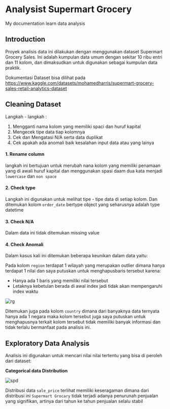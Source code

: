 # Analysist Supermart Grocery
My documentation learn data analysis

## Introduction
Proyek analisis data ini dilakukan dengan menggunakan dataset Supermart Grocery Sales. Ini adalah kumpulan data umum dengan sekitar 10 ribu entri dan 11 kolom, dan dimaksudkan untuk digunakan sebagai kumpulan data praktik.

Dokumentasi Dataset bisa dilihat pada https://www.kaggle.com/datasets/mohamedharris/supermart-grocery-sales-retail-analytics-dataset

## Cleaning Dataset
Langkah - langkah :
1. Mengganti nama kolom yang memiliki spaci dan huruf kapital
2. Mengecek tipe data tiap kolomnya
3. Cek dan Mengatasi N/A serta data duplikat
4. Cek apakah ada anomali baik kesalahan input data atau yang lainya

#### 1. Rename column
langkah ini bertujuan untuk merubah nana kolom yang memiliki penamaan yang di awali huruf kapital dan menggunakan spasi daam dua kata menjadi `lowercase` dan `non space`
#### 2. Check type 
Langkah ini digunakan untuk melihat tipe - tipe data di setiap kolom. Dan ditemukan kolom `order_date` bertype object yang seharusnya adalah type datetime
#### 3. Check N/A
Dalam data ini tidak ditemukan missing value
#### 4. Check Anomali
Dalam kasus kali ini ditemukan beberapa keunikan dalam data yaitu:

Pada kolom `region` terdapat 1 wilayah yang merupakan outlier dimana hanya terdapat 1  nilai dan saya putuskan untuk menghapusbaris tersebut karena:
- Hanya ada 1 baris yang memiliki  nilai tersebut
- Letaknya kebetulan berada di awal index jadi tidak akan mempengaruhi index waktu

![rg](https://user-images.githubusercontent.com/90812378/178674690-a628ded3-eebf-4920-89f9-55f72a7fe237.png)

Ditemukan juga pada kolom `country` dimana dari banyaknya data ternyata hanya ada 1 negara maka kolom tersebut juga saya putuskan untuk menghapusnya terkait kolom tersebut tidak memiliki banyak informasi dan tidak terlalu bermanfaat pada analisis ini.

## Exploratory Data Analysis
Analisis ini digunakan untuk mencari nilai nilai tertentu yang bisa di peroleh dari dataset:

**Categorical data Distribution**

![spd](https://user-images.githubusercontent.com/90812378/178676333-9b59c76b-e7b9-47e2-9791-e30bba343afb.png)

Distribusi data `sale_price` terlihat memiliki keseragaman dimana dari distribusi ini `Supermart Grocary` tidak terjadi adanya penurunah penjualan yang signifikan, artinya dari tahun ke tahun penjualan selalu stabil

